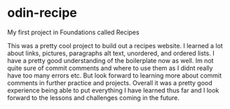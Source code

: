 # odin-recipe
My first project in Foundations called Recipes

This was a pretty cool project to build out a recipes website.
I learned a lot about links, pictures, paragraphs alt text, unordered, and ordered lists. 
I have a pretty good understanding of the boilerplate now as well.
Im not quite sure of commit comments and where to use them as I didnt really have too many errors etc.
But look forward to learning more about commit comments in further practice and projects. 
Overall it was a pretty good experience being able to put everything I have learned thus far and I look    
forward to the lessons and challenges coming in the future. 